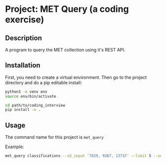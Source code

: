 # Project: MET Query (a coding exercise)

## Description

A program to query the MET collection using it's REST API.

## Installation

First, you need to create a virtual environment. Then go to the project directory and do a pip editable install:

```bash
python3 -m venv env
source env/bin/activate

cd path/to/coding_interview
pip install -e .
```

## Usage

The command name for this project is `met_query`

Example:
```bash
met_query classifications --id_input '7829, 9367, 13737' --limit 5 --search_string 'Textiles' --ascending False
```

